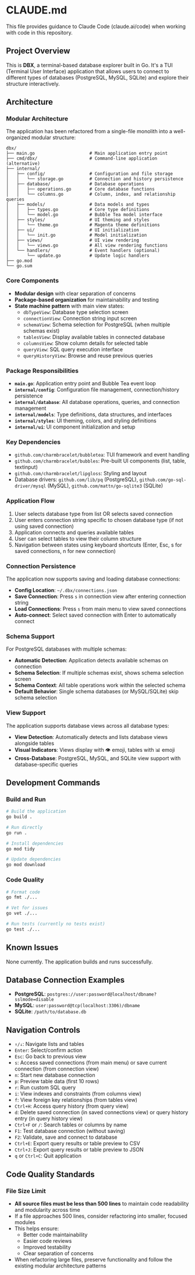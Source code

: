# CLAUDE.md

This file provides guidance to Claude Code (claude.ai/code) when working with code in this repository.

## Project Overview

This is **DBX**, a terminal-based database explorer built in Go. It's a TUI (Terminal User Interface) application that allows users to connect to different types of databases (PostgreSQL, MySQL, SQLite) and explore their structure interactively.

## Architecture

### Modular Architecture

The application has been refactored from a single-file monolith into a well-organized modular structure:

```
dbx/
├── main.go                     # Main application entry point
├── cmd/dbx/                    # Command-line application (alternative)
├── internal/
│   ├── config/                 # Configuration and file storage
│   │   └── storage.go          # Connection and history persistence
│   ├── database/               # Database operations
│   │   ├── operations.go       # Core database functions
│   │   └── columns.go          # Column, index, and relationship queries
│   ├── models/                 # Data models and types
│   │   ├── types.go            # Core type definitions
│   │   └── model.go            # Bubble Tea model interface
│   ├── styles/                 # UI theming and styles
│   │   └── theme.go            # Magenta theme definitions
│   ├── ui/                     # UI initialization
│   │   └── init.go             # Model initialization
│   ├── views/                  # UI view rendering
│   │   └── views.go            # All view rendering functions
│   └── handlers/               # Event handlers (optional)
│       └── update.go           # Update logic handlers
├── go.mod
└── go.sum
```

### Core Components

- **Modular design** with clear separation of concerns
- **Package-based organization** for maintainability and testing
- **State machine pattern** with main view states:
  - `dbTypeView`: Database type selection screen
  - `connectionView`: Connection string input screen
  - `schemaView`: Schema selection for PostgreSQL (when multiple schemas exist)
  - `tablesView`: Display available tables in connected database
  - `columnsView`: Show column details for selected table
  - `queryView`: SQL query execution interface
  - `queryHistoryView`: Browse and reuse previous queries

### Package Responsibilities

- **`main.go`**: Application entry point and Bubble Tea event loop
- **`internal/config`**: Configuration file management, connection/history persistence
- **`internal/database`**: All database operations, queries, and connection management
- **`internal/models`**: Type definitions, data structures, and interfaces
- **`internal/styles`**: UI theming, colors, and styling definitions
- **`internal/ui`**: UI component initialization and setup

### Key Dependencies

- `github.com/charmbracelet/bubbletea`: TUI framework and event handling
- `github.com/charmbracelet/bubbles`: Pre-built UI components (list, table, textinput)
- `github.com/charmbracelet/lipgloss`: Styling and layout
- Database drivers: `github.com/lib/pq` (PostgreSQL), `github.com/go-sql-driver/mysql` (MySQL), `github.com/mattn/go-sqlite3` (SQLite)

### Application Flow

1. User selects database type from list OR selects saved connection
2. User enters connection string specific to chosen database type (if not using saved connection)
3. Application connects and queries available tables
4. User can select tables to view their column structure
5. Navigation between states using keyboard shortcuts (Enter, Esc, s for saved connections, n for new connection)

### Connection Persistence

The application now supports saving and loading database connections:
- **Config Location**: `~/.dbx/connections.json`
- **Save Connection**: Press `s` in connection view after entering connection string
- **Load Connections**: Press `s` from main menu to view saved connections
- **Auto-connect**: Select saved connection with Enter to automatically connect

### Schema Support

For PostgreSQL databases with multiple schemas:
- **Automatic Detection**: Application detects available schemas on connection
- **Schema Selection**: If multiple schemas exist, shows schema selection screen
- **Schema Context**: All table operations work within the selected schema
- **Default Behavior**: Single schema databases (or MySQL/SQLite) skip schema selection

### View Support

The application supports database views across all database types:
- **View Detection**: Automatically detects and lists database views alongside tables
- **Visual Indicators**: Views display with 👁️ emoji, tables with 📊 emoji
- **Cross-Database**: PostgreSQL, MySQL, and SQLite view support with database-specific queries

## Development Commands

### Build and Run
```bash
# Build the application
go build .

# Run directly 
go run .

# Install dependencies
go mod tidy

# Update dependencies
go mod download
```

### Code Quality
```bash
# Format code
go fmt ./...

# Vet for issues
go vet ./...

# Run tests (currently no tests exist)
go test ./...
```

## Known Issues

None currently. The application builds and runs successfully.

## Database Connection Examples

- **PostgreSQL**: `postgres://user:password@localhost/dbname?sslmode=disable`
- **MySQL**: `user:password@tcp(localhost:3306)/dbname`  
- **SQLite**: `/path/to/database.db`

## Navigation Controls

- `↑/↓`: Navigate lists and tables
- `Enter`: Select/confirm action
- `Esc`: Go back to previous view
- `s`: Access saved connections (from main menu) or save current connection (from connection view)
- `n`: Start new database connection
- `p`: Preview table data (first 10 rows)
- `r`: Run custom SQL query
- `i`: View indexes and constraints (from columns view)
- `f`: View foreign key relationships (from tables view)
- `Ctrl+H`: Access query history (from query view)
- `d`: Delete saved connection (in saved connections view) or query history entry (in query history view)
- `Ctrl+F` or `/`: Search tables or columns by name
- `F1`: Test database connection (without saving)
- `F2`: Validate, save and connect to database
- `Ctrl+E`: Export query results or table preview to CSV
- `Ctrl+J`: Export query results or table preview to JSON
- `q` or `Ctrl+C`: Quit application

## Code Quality Standards

### File Size Limit
- **All source files must be less than 500 lines** to maintain code readability and modularity across time
- If a file approaches 500 lines, consider refactoring into smaller, focused modules
- This helps ensure:
  - Better code maintainability
  - Easier code reviews
  - Improved testability
  - Clear separation of concerns
- When refactoring large files, preserve functionality and follow the existing modular architecture patterns